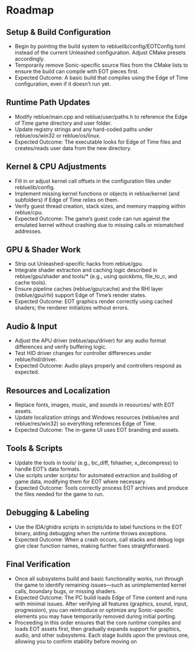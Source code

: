 # Roadmap

## Setup & Build Configuration

- Begin by pointing the build system to rebluelib/config/EOTConfig.toml instead of the current Unleashed configuration. Adjust CMake presets accordingly.
- Temporarily remove Sonic-specific source files from the CMake lists to ensure the build can compile with EOT pieces first.
- Expected Outcome: A basic build that compiles using the Edge of Time configuration, even if it doesn’t run yet.

## Runtime Path Updates

- Modify reblue/main.cpp and reblue/user/paths.h to reference the Edge of Time game directory and user folder.
- Update registry strings and any hard-coded paths under reblue/os/win32 or reblue/os/linux.
- Expected Outcome: The executable looks for Edge of Time files and creates/reads user data from the new directory.

## Kernel & CPU Adjustments

- Fill in or adjust kernel call offsets in the configuration files under rebluelib/config.
- Implement missing kernel functions or objects in reblue/kernel (and subfolders) if Edge of Time relies on them.
- Verify guest thread creation, stack sizes, and memory mapping within reblue/cpu.
- Expected Outcome: The game’s guest code can run against the emulated kernel without crashing due to missing calls or mismatched addresses.

## GPU & Shader Work

- Strip out Unleashed-specific hacks from reblue/gpu.
- Integrate shader extraction and caching logic described in reblue/gpu/shader and tools/* (e.g., using quickbms, file_to_c, and cache tools).
- Ensure pipeline caches (reblue/gpu/cache) and the RHI layer (reblue/gpu/rhi) support Edge of Time’s render states.
- Expected Outcome: EOT graphics render correctly using cached shaders; the renderer initializes without errors.

## Audio & Input

- Adjust the APU driver (reblue/apu/driver) for any audio format differences and verify buffering logic.
- Test HID driver changes for controller differences under reblue/hid/driver.
- Expected Outcome: Audio plays properly and controllers respond as expected.

## Resources and Localization

- Replace fonts, images, music, and sounds in resources/ with EOT assets.
- Update localization strings and Windows resources (reblue/res and reblue/res/win32) so everything references Edge of Time.
- Expected Outcome: The in-game UI uses EOT branding and assets.

## Tools & Scripts

- Update the tools in tools/ (e.g., bc_diff, fshasher, x_decompress) to handle EOT’s data formats.
- Use scripts under scripts/ for automated extraction and building of game data, modifying them for EOT where necessary.
- Expected Outcome: Tools correctly process EOT archives and produce the files needed for the game to run.

## Debugging & Labeling

- Use the IDA/ghidra scripts in scripts/ida to label functions in the EOT binary, aiding debugging when the runtime throws exceptions.
- Expected Outcome: When a crash occurs, call stacks and debug logs give clear function names, making further fixes straightforward.

## Final Verification

- Once all subsystems build and basic functionality works, run through the game to identify remaining issues—such as unimplemented kernel calls, boundary bugs, or missing shaders.
- Expected Outcome: The PC build loads Edge of Time content and runs with minimal issues. After verifying all features (graphics, sound, input, progression), you can reintroduce or optimize any Sonic-specific elements you may have temporarily removed during initial porting.
- Proceeding in this order ensures that the core runtime compiles and loads EOT assets first, then gradually expands support for graphics, audio, and other subsystems. Each stage builds upon the previous one, allowing you to confirm stability before moving on
